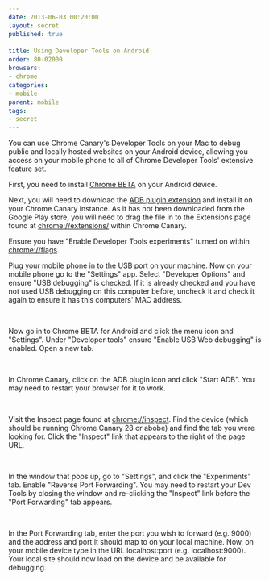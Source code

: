 ```yaml
---
date: 2013-06-03 00:20:00
layout: secret
published: true

title: Using Developer Tools on Android
order: 80-02000
browsers:
- chrome
categories:
- mobile
parent: mobile
tags:
- secret
---
```


<p class="chrome">You can use Chrome Canary's Developer Tools on your Mac to debug public and locally hosted websites on your Android device, allowing you access on your mobile phone to all of Chrome Developer Tools' extensive feature set.</p>

<p class="chrome">First, you need to install <a href="https://play.google.com/store/apps/details?id=com.chrome.beta&hl=en" target="_blank">Chrome BETA</a> on your Android device.</p>

<p class="chrome">Next, you will need to download the <a href="https://github.com/repenaxa/ADBPlugin/raw/master/out/npADBPlugin-crx.crx" target="_blank">ADB plugin extension</a> and install it on your Chrome Canary instance. As it has not been downloaded from the Google Play store, you will need to drag the file in to the Extensions page found at <a href="chrome://extensions/" target="_blank">chrome://extensions/</a> within Chrome Canary.</p>

<p class="chrome">Ensure you have "Enable Developer Tools experiments" turned on within <a href="chrome://flags" target="_blank">chrome://flags</a>.</p>

<p class="chrome">Plug your mobile phone in to the USB port on your machine. Now on your mobile phone go to the "Settings" app. Select "Developer Options" and ensure "USB debugging" is checked. If it is already checked and you have not used USB debugging on this computer before, uncheck it and check it again to ensure it has this computers' MAC address.</p>

<div class="chrome image"><img src="/assets/img/placeholder.gif" data-src="/assets/img/secrets/chrome-mobile-using-developer-tools-on-android-phone-settings.png" /></div>

<p class="chrome">Now go in to Chrome BETA for Android and click the menu icon and "Settings". Under "Developer tools" ensure "Enable USB Web debugging" is enabled. Open a new tab.</p>

<div class="chrome image"><img src="/assets/img/placeholder.gif" data-src="/assets/img/secrets/chrome-mobile-using-developer-tools-on-android-browser-settings.png" /></div>

<p class="chrome">In Chrome Canary, click on the ADB plugin icon and click "Start ADB". You may need to restart your browser for it to work.</p>

<div class="chrome image"><img src="/assets/img/placeholder.gif" data-src="/assets/img/secrets/chrome-mobile-using-developer-tools-on-android-adb.png" /></div>

<p class="chrome">Visit the Inspect page found at <a href="chrome://inspect" target="_blank">chrome://inspect</a>. Find the device (which should be running Chrome Canary 28 or abobe) and find the tab you were looking for. Click the "Inspect" link that appears to the right of the page URL.</p>

<div class="chrome image"><img src="/assets/img/placeholder.gif" data-src="/assets/img/secrets/chrome-mobile-using-developer-tools-on-android-inspect.png" /></div>

<p class="chrome">In the window that pops up, go to "Settings", and click the "Experiments" tab. Enable "Reverse Port Forwarding". You may need to restart your Dev Tools by closing the window and re-clicking the "Inspect" link before the "Port Forwarding" tab appears.</p>

<div class="chrome image"><img src="/assets/img/placeholder.gif" data-src="/assets/img/secrets/chrome-mobile-using-developer-tools-on-android-settings.png" /></div>

<p class="chrome">In the Port Forwarding tab, enter the port you wish to forward (e.g. 9000) and the address and port it should map to on your local machine. Now, on your mobile device type in the URL localhost:port (e.g. localhost:9000). Your local site should now load on the device and be available for debugging.</p>

<div class="chrome image"><img src="/assets/img/placeholder.gif" data-src="/assets/img/secrets/chrome-mobile-using-developer-tools-on-android-result.png" /></div>